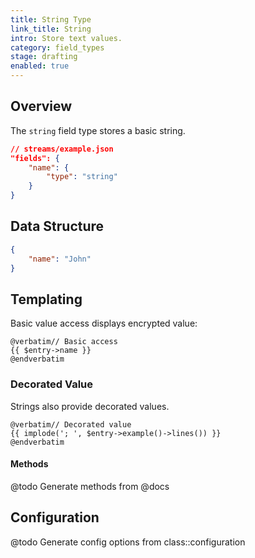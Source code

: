 ```yaml
---
title: String Type
link_title: String
intro: Store text values.
category: field_types
stage: drafting
enabled: true
---
```


## Overview

The `string` field type stores a basic string.

```json
// streams/example.json
"fields": {
    "name": {
        "type": "string"
    }
}
```

## Data Structure

```json
{
    "name": "John"
}
```

## Templating

Basic value access displays encrypted value:

```blade
@verbatim// Basic access
{{ $entry->name }}
@endverbatim
```

### Decorated Value

Strings also provide decorated values.

```blade
@verbatim// Decorated value
{{ implode('; ', $entry->example()->lines()) }}
@endverbatim
```

#### Methods

@todo Generate methods from @docs



## Configuration

@todo Generate config options from class::configuration
